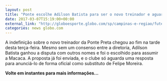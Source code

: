 ```yaml
---
layout: post
title: "Ponte escolhe Adilson Batista para ser o novo treinador e aguarda resposta"
date: 2017-03-07T15:19:00+00:00
external_link: "http://globoesporte.globo.com/sp/campinas-e-regiao/futebol/times/ponte-preta/noticia/2017/03/ponte-escolhe-adilson-batista-para-ser-o-novo-treinador-e-aguarda-resposta.html"
categories: news globo.com
---
```

A indefinição sobre o novo treinador da Ponte Preta chegou ao fim na tarde desta terça-feira. Mesmo sem um consenso entre a diretoria, Adilson Batista ganhou a disputa com outros nomes e foi o escolhido para assumir a Macaca. A proposta já foi enviada, e o clube só aguarda uma resposta para anunciá-lo de forma oficial como substituto de Felipe Moreira.&nbsp;  
  
**Volte em instantes para mais informações...**

